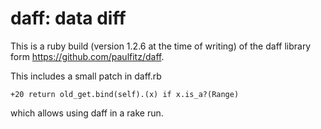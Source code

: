 daff: data diff
===============

This is a ruby build (version 1.2.6 at the time of writing) of the daff library form https://github.com/paulfitz/daff.

This includes a small patch in daff.rb

    +20 return old_get.bind(self).(x) if x.is_a?(Range)

which allows using daff in a rake run.
